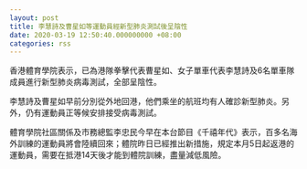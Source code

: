 ```yaml
---
layout: post
title: 李慧詩及曹星如等運動員經新型肺炎測試後呈陰性
date: 2020-03-19 12:50:40.000000000 +08:00
categories: rss
---
```


香港體育學院表示，已為港隊拳擊代表曹星如、女子單車代表李慧詩及6名單車隊成員進行新型肺炎病毒測試，全部呈陰性。

李慧詩及曹星如早前分別從外地回港，他們乘坐的航班均有人確診新型肺炎。另外，仍有運動員正等候安排接受病毒測試。

體育學院社區關係及市務總監李忠民今早在本台節目《千禧年代》表示，百多名海外訓練的運動員將會陸續回來；體院昨日已經推出新措施，規定本月5日起返港的運動員，需要在抵港14天後才能到體院訓練，盡量減低風險。
